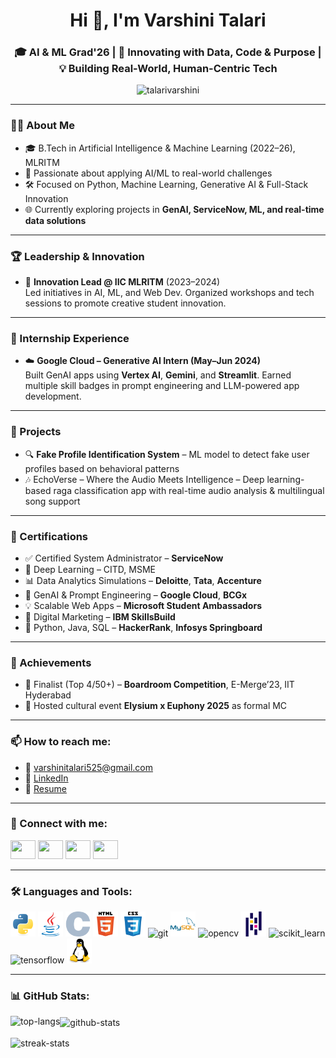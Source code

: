 <h1 align="center">Hi 👋, I'm Varshini Talari</h1>
<h3 align="center">🎓 AI & ML Grad'26 | 🧠 Innovating with Data, Code & Purpose | 💡 Building Real-World, Human-Centric Tech</h3>

<p align="center">
  <img src="https://komarev.com/ghpvc/?username=talarivarshini&label=Profile%20views&color=0e75b6&style=flat" alt="talarivarshini" />
</p>

---

### 👩‍💻 About Me
- 🎓 B.Tech in Artificial Intelligence & Machine Learning (2022–26), MLRITM  
- 🤖 Passionate about applying AI/ML to real-world challenges  
- 🛠️ Focused on Python, Machine Learning, Generative AI & Full-Stack Innovation  
- 🌐 Currently exploring projects in **GenAI, ServiceNow, ML, and real-time data solutions**

---

### 🏆 Leadership & Innovation
- 🚀 **Innovation Lead @ IIC MLRITM** (2023–2024)  
  Led initiatives in AI, ML, and Web Dev. Organized workshops and tech sessions to promote creative student innovation.

---

### 💼 Internship Experience
- ☁️ **Google Cloud – Generative AI Intern (May–Jun 2024)**  
  Built GenAI apps using **Vertex AI**, **Gemini**, and **Streamlit**. Earned multiple skill badges in prompt engineering and LLM-powered app development.

---

### 🧠 Projects
- 🔍 **Fake Profile Identification System** – ML model to detect fake user profiles based on behavioral patterns  
- 🎶 EchoVerse – Where the Audio Meets Intelligence – Deep learning-based raga classification app with real-time audio analysis & multilingual song support
---

### 🧾 Certifications
- ✅ Certified System Administrator – **ServiceNow**  
- 🧪 Deep Learning – CITD, MSME  
- 📊 Data Analytics Simulations – **Deloitte**, **Tata**, **Accenture**  
- 🧠 GenAI & Prompt Engineering – **Google Cloud**, **BCGx**  
- 💡 Scalable Web Apps – **Microsoft Student Ambassadors**  
- 💬 Digital Marketing – **IBM SkillsBuild**  
- 🐍 Python, Java, SQL – **HackerRank**, **Infosys Springboard**

---

### 🏅 Achievements
- 🥇 Finalist (Top 4/50+) – **Boardroom Competition**, E-Merge’23, IIT Hyderabad  
- 🎤 Hosted cultural event **Elysium x Euphony 2025** as formal MC

---

### 📫 How to reach me:
- 📧 varshinitalari525@gmail.com  
- 🔗 [LinkedIn](https://www.linkedin.com/in/varshinitalari)  
- 📄 [Resume](https://drive.google.com/file/d/1kVYXPTJlOfMUeBNiqM_NafNlY0GNihgw/view?usp=share_link)

---

### 🔗 Connect with me:
<p align="left">
  <a href="https://linkedin.com/in/varshinitalari" target="blank"><img src="https://raw.githubusercontent.com/rahuldkjain/github-profile-readme-generator/master/src/images/icons/Social/linked-in-alt.svg" height="30" width="40" /></a>
  <a href="https://www.codechef.com/users/talarivarshini" target="blank"><img src="https://cdn.jsdelivr.net/npm/simple-icons@3.1.0/icons/codechef.svg" height="30" width="40" /></a>
  <a href="https://www.hackerrank.com/varshinitalari" target="blank"><img src="https://raw.githubusercontent.com/rahuldkjain/github-profile-readme-generator/master/src/images/icons/Social/hackerrank.svg" height="30" width="40" /></a>
  <a href="https://leetcode.com/talarivarshini" target="blank"><img src="https://raw.githubusercontent.com/rahuldkjain/github-profile-readme-generator/master/src/images/icons/Social/leet-code.svg" height="30" width="40" /></a>
</p>

---

### 🛠️ Languages and Tools:
<p align="left">
  <img src="https://raw.githubusercontent.com/devicons/devicon/master/icons/python/python-original.svg" alt="python" width="40" height="40"/>
  <img src="https://raw.githubusercontent.com/devicons/devicon/master/icons/java/java-original.svg" alt="java" width="40" height="40"/>
  <img src="https://raw.githubusercontent.com/devicons/devicon/master/icons/c/c-original.svg" alt="c" width="40" height="40"/>
  <img src="https://raw.githubusercontent.com/devicons/devicon/master/icons/html5/html5-original-wordmark.svg" alt="html5" width="40" height="40"/>
  <img src="https://raw.githubusercontent.com/devicons/devicon/master/icons/css3/css3-original-wordmark.svg" alt="css3" width="40" height="40"/>
  <img src="https://www.vectorlogo.zone/logos/git-scm/git-scm-icon.svg" alt="git" width="40" height="40"/>
  <img src="https://raw.githubusercontent.com/devicons/devicon/master/icons/mysql/mysql-original-wordmark.svg" alt="mysql" width="40" height="40"/>
  <img src="https://www.vectorlogo.zone/logos/opencv/opencv-icon.svg" alt="opencv" width="40" height="40"/>
  <img src="https://raw.githubusercontent.com/devicons/devicon/2ae2a900d2f041da66e950e4d48052658d850630/icons/pandas/pandas-original.svg" alt="pandas" width="40" height="40"/>
  <img src="https://upload.wikimedia.org/wikipedia/commons/0/05/Scikit_learn_logo_small.svg" alt="scikit_learn" width="40" height="40"/>
  <img src="https://www.vectorlogo.zone/logos/tensorflow/tensorflow-icon.svg" alt="tensorflow" width="40" height="40"/>
  <img src="https://raw.githubusercontent.com/devicons/devicon/master/icons/linux/linux-original.svg" alt="linux" width="40" height="40"/>
</p>

---

### 📊 GitHub Stats:
<p>
  <img align="left" src="https://github-readme-stats.vercel.app/api/top-langs?username=talarivarshini&show_icons=true&locale=en&layout=compact" alt="top-langs" />
</p>

<p>
  <img align="center" src="https://github-readme-stats.vercel.app/api?username=talarivarshini&show_icons=true&locale=en" alt="github-stats" />
</p>

<p>
  <img align="center" src="https://github-readme-streak-stats.herokuapp.com/?user=talarivarshini&" alt="streak-stats" />
</p>
